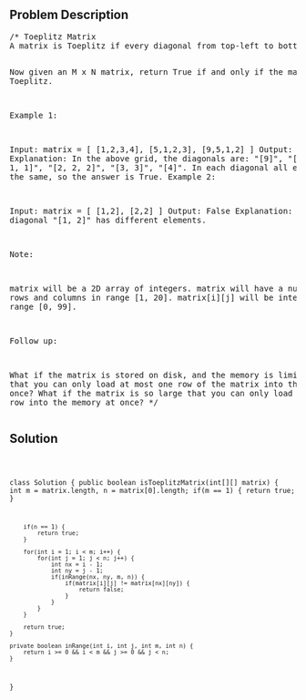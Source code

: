 <!--
<style>
  body { font-family: Arial, sans-serif; }
  .container { max-width: 100%; margin: auto; padding: 10px; }
  .comment-block { background-color: #f9f9f9; padding: 10px; border-left: 5px solid #ccc; max-width: 400px; margin: 20px auto; overflow-wrap: break-word; white-space: pre-wrap; }
  .code-block { background-color: #f4f4f4; padding: 10px; border: 1px solid #ddd; }
</style>
-->

<div class='container'>
<h2>Problem Description</h2>
<div class='comment-block'>
<pre>
/* Toeplitz Matrix
A matrix is Toeplitz if every diagonal from top-left to bottom-right has the same element.

Now given an M x N matrix, return True if and only if the matrix is Toeplitz.
 

Example 1:

Input:
matrix = [
  [1,2,3,4],
  [5,1,2,3],
  [9,5,1,2]
]
Output: True
Explanation:
In the above grid, the diagonals are:
"[9]", "[5, 5]", "[1, 1, 1]", "[2, 2, 2]", "[3, 3]", "[4]".
In each diagonal all elements are the same, so the answer is True.
Example 2:

Input:
matrix = [
  [1,2],
  [2,2]
]
Output: False
Explanation:
The diagonal "[1, 2]" has different elements.

Note:

matrix will be a 2D array of integers.
matrix will have a number of rows and columns in range [1, 20].
matrix[i][j] will be integers in range [0, 99].

Follow up:

What if the matrix is stored on disk, and the memory is limited such that you can only load at 
most one row of the matrix into the memory at once?
What if the matrix is so large that you can only load up a partial row into the memory at once?
*/
</pre>
</div>

<h2>Solution</h2>
<div class='code-block'>
<pre><code class='language-java'>

class Solution {
    public boolean isToeplitzMatrix(int[][] matrix) {
        int m = matrix.length, n = matrix[0].length;
        if(m == 1) {
            return true;
        }
        
        if(n == 1) {
            return true;
        }
        
        for(int i = 1; i < m; i++) {
            for(int j = 1; j < n; j++) {
                int nx = i - 1;
                int ny = j - 1;
                if(inRange(nx, ny, m, n)) {
                    if(matrix[i][j] != matrix[nx][ny]) {
                        return false;
                    }
                }
            }
        }
        
        return true;
    }
    
    private boolean inRange(int i, int j, int m, int n) {
        return i >= 0 && i < m && j >= 0 && j < n;
    }

}










</code></pre>
</div>
</div>
